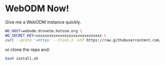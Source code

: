# WebODM Now!

Give me a WebODM instance quickly.

```bash
WO_HOST=webodm.dronetm.hotosm.org \
WO_SECRET_KEY=xxxxxxxxxxxxxxxxxxxxxxxxxxxxxx \
curl --proto '=https' --tlsv1.2 -sSf https://raw.githubusercontent.com/hotosm/drone-tm/refs/heads/develop/contrib/webodm/install.sh | bash
```

or clone the repo and:

```bash
bash install.sh
```
